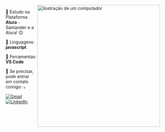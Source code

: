 


<img src="https://raw.githubusercontent.com/MicaelliMedeiros/micaellimedeiros/master/image/computer-illustration.png" alt="ilustração de um computador" min-width="400px" max-width="400px" width="400px" align="right">

<p align="left"> 
  🚀 Estudo na Plataforma <strong>Alura</strong> - Santander e a Alura!  😊  
</p>

<p align="left">
  🦄 Linguagens: <strong>javascript</strong>
</p>

<p align="left">
  💼 Ferramentas: <strong>VS Code</strong>
</p>

<p align="left">
  💌 Se precisar, pode entrar em contato comigo: ⤵️
</p>

<p align="left">
  <a href="mailto:martins.jorge0@gmail.com" title="Gmail">
    <img src="https://img.shields.io/badge/-Gmail-FF0000?style=flat-square&labelColor=FF0000&logo=gmail&logoColor=white" alt="Gmail"/>
  </a>
  <a href="https://www.linkedin.com/in/jorgemartinsti/" title="LinkedIn" target="_blank">
    <img src="https://img.shields.io/badge/-Linkedin-0e76a8?style=flat-square&logo=Linkedin&logoColor=white" alt="LinkedIn"/>
  </a>
</p>
